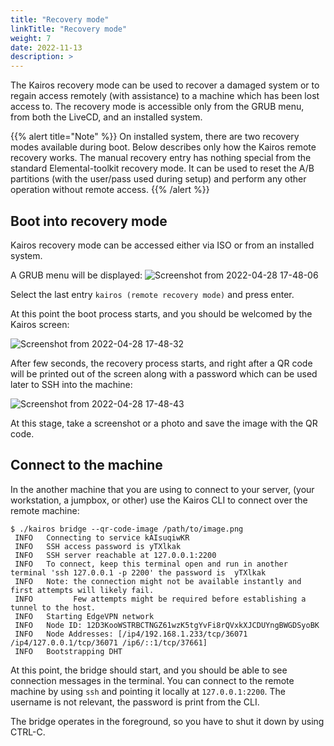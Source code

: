 ```yaml
---
title: "Recovery mode"
linkTitle: "Recovery mode"
weight: 7
date: 2022-11-13
description: >
---
```


The Kairos recovery mode can be used to recover a damaged system or to regain access remotely (with assistance) to a machine which has been lost access to. The recovery mode is accessible only from the GRUB menu, from both the LiveCD, and an installed system.

{{% alert title="Note" %}}
On installed system, there are two recovery modes available during boot. Below describes only how the Kairos remote recovery works. The manual recovery entry has nothing special from the standard Elemental-toolkit recovery mode. It can be used to reset the A/B partitions (with the user/pass used during setup) and perform any other operation without remote access.
{{% /alert %}}

## Boot into recovery mode

Kairos recovery mode can be accessed either via ISO or from an installed system.

A GRUB menu will be displayed:
![Screenshot from 2022-04-28 17-48-06](https://user-images.githubusercontent.com/2420543/165800177-3e4cccd8-f67c-43a2-bd88-329478539400.png)

Select the last entry `kairos (remote recovery mode)` and press enter.

At this point the boot process starts, and you should be welcomed by the Kairos screen:

![Screenshot from 2022-04-28 17-48-32](https://user-images.githubusercontent.com/2420543/165800182-9aa29c90-09e9-4c53-b3c7-c8ced262e3ac.png)

After few seconds, the recovery process starts, and right after a QR code will be printed out of the screen along with a password which can be used later to SSH into the machine:

![Screenshot from 2022-04-28 17-48-43](https://user-images.githubusercontent.com/2420543/165800187-4d2fe04e-c501-4ad8-a29f-32a0110eaa72.png)

At this stage, take a screenshot or a photo and save the image with the QR code.

## Connect to the machine

In the another machine that you are using to connect to your server, (your workstation, a jumpbox, or other) use the Kairos CLI to connect over the remote machine:

```
$ ./kairos bridge --qr-code-image /path/to/image.png
 INFO   Connecting to service kAIsuqiwKR
 INFO   SSH access password is yTXlkak
 INFO   SSH server reachable at 127.0.0.1:2200
 INFO   To connect, keep this terminal open and run in another terminal 'ssh 127.0.0.1 -p 2200' the password is  yTXlkak
 INFO   Note: the connection might not be available instantly and first attempts will likely fail.
 INFO         Few attempts might be required before establishing a tunnel to the host.
 INFO   Starting EdgeVPN network
 INFO   Node ID: 12D3KooWSTRBCTNGZ61wzK5tgYvFi8rQVxkXJCDUYngBWGDSyoBK
 INFO   Node Addresses: [/ip4/192.168.1.233/tcp/36071 /ip4/127.0.0.1/tcp/36071 /ip6/::1/tcp/37661]
 INFO   Bootstrapping DHT
```

At this point, the bridge should start, and you should be able to see connection messages in the terminal. You can connect to the remote machine by using `ssh` and pointing it locally at `127.0.0.1:2200`. The username is not relevant, the password is print from the CLI.

The bridge operates in the foreground, so you have to shut it down by using CTRL-C.
